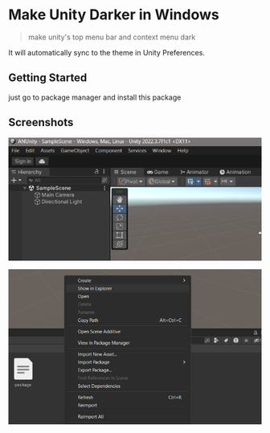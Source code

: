 # Make Unity Darker in Windows

> make unity's top menu bar and context menu dark

It will automatically sync to the theme in Unity Preferences.

## Getting Started

just go to package manager and install this package

## Screenshots

![snapshot1](screenshots/Screenshot1.png)

![snapshot2](screenshots/Screenshot2.png)